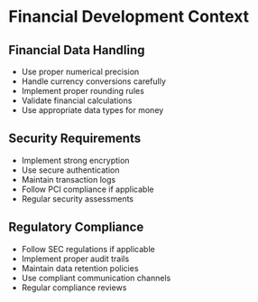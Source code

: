 # Financial Development Context

## Financial Data Handling
- Use proper numerical precision
- Handle currency conversions carefully
- Implement proper rounding rules
- Validate financial calculations
- Use appropriate data types for money

## Security Requirements
- Implement strong encryption
- Use secure authentication
- Maintain transaction logs
- Follow PCI compliance if applicable
- Regular security assessments

## Regulatory Compliance
- Follow SEC regulations if applicable
- Implement proper audit trails
- Maintain data retention policies
- Use compliant communication channels
- Regular compliance reviews
